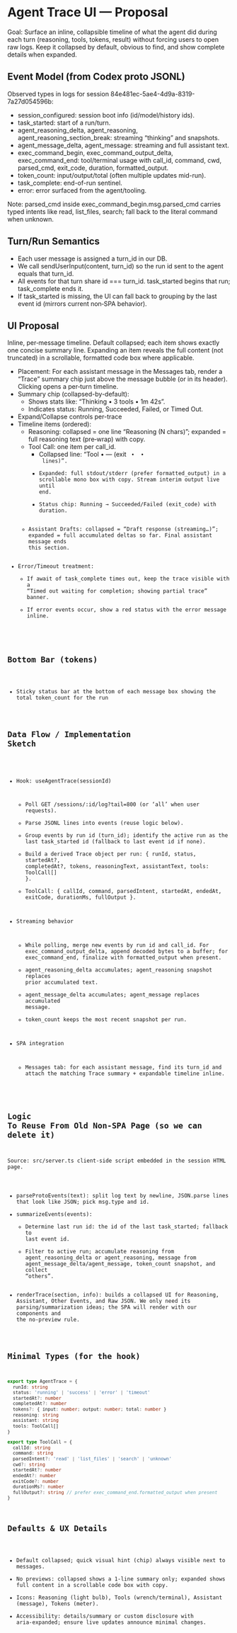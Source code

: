 # Agent Trace UI — Proposal

Goal: Surface an inline, collapsible timeline of what the agent did during each turn (reasoning, tools, tokens, result) without forcing users to open raw logs. Keep it collapsed by default, obvious to find, and show complete details when expanded.

## Event Model (from Codex proto JSONL)

Observed types in logs for session 84e481ec-5ae4-4d9a-8319-7a27d054596b:

- session_configured: session boot info (id/model/history ids).
- task_started: start of a run/turn.
- agent_reasoning_delta, agent_reasoning, agent_reasoning_section_break: streaming “thinking” and snapshots.
- agent_message_delta, agent_message: streaming and full assistant text.
- exec_command_begin, exec_command_output_delta, exec_command_end: tool/terminal usage with call_id, command, cwd, parsed_cmd, exit_code, duration, formatted_output.
- token_count: input/output/total (often multiple updates mid-run).
- task_complete: end-of-run sentinel.
- error: error surfaced from the agent/tooling.

Note: parsed_cmd inside exec_command_begin.msg.parsed_cmd carries typed intents like read, list_files, search; fall back to the literal command when unknown.

## Turn/Run Semantics

- Each user message is assigned a turn_id in our DB.
- We call sendUserInput(content, turn_id) so the run id sent to the agent equals that turn_id.
- All events for that turn share id === turn_id. task_started begins that run; task_complete ends it.
- If task_started is missing, the UI can fall back to grouping by the last event id (mirrors current non‑SPA behavior).

## UI Proposal

Inline, per‑message timeline. Default collapsed; each item shows exactly one concise summary line. Expanding an item reveals the full content (not truncated) in a scrollable, formatted code box where applicable.

- Placement: For each assistant message in the Messages tab, render a “Trace” summary chip just above the message bubble (or in its header). Clicking opens a per‑turn timeline.
- Summary chip (collapsed-by-default):
  - Shows stats like: “Thinking • 3 tools • 1m 42s”.
  - Indicates status: Running, Succeeded, Failed, or Timed Out.
- Expand/Collapse controls per-trace
- Timeline items (ordered):
  - Reasoning: collapsed = one line “Reasoning (N chars)”; expanded = full reasoning text (pre‑wrap) with copy.
  - Tool Call: one item per call_id.
    - Collapsed line: “Tool • <intent> — <cmd> (exit <code> • <duration> • <lines> lines)”.
    - Expanded: full stdout/stderr (prefer formatted_output) in a scrollable mono box with copy. Stream interim output live until end.
    - Status chip: Running → Succeeded/Failed (exit_code) with duration.
  - Assistant Drafts: collapsed = “Draft response (streaming…)”; expanded = full accumulated deltas so far. Final assistant message ends this section.
- Error/Timeout treatment:
  - If await of task_complete times out, keep the trace visible with a “Timed out waiting for completion; showing partial trace” banner.
  - If error events occur, show a red status with the error message inline.

## Bottom Bar (tokens)

- Sticky status bar at the bottom of each message box showing the total token_count for the run

## Data Flow / Implementation Sketch

- Hook: useAgentTrace(sessionId)
  - Poll GET /sessions/:id/log?tail=800 (or ‘all’ when user requests).
  - Parse JSONL lines into events (reuse logic below).
  - Group events by run id (turn_id); identify the active run as the last task_started id (fallback to last event id if none).
  - Build a derived Trace object per run: { runId, status, startedAt?, completedAt?, tokens, reasoningText, assistantText, tools: ToolCall[] }.
  - ToolCall: { callId, command, parsedIntent, startedAt, endedAt, exitCode, durationMs, fullOutput }.

- Streaming behavior
  - While polling, merge new events by run id and call_id. For exec_command_output_delta, append decoded bytes to a buffer; for exec_command_end, finalize with formatted_output when present.
  - agent_reasoning_delta accumulates; agent_reasoning snapshot replaces prior accumulated text.
  - agent_message_delta accumulates; agent_message replaces accumulated message.
  - token_count keeps the most recent snapshot per run.

- SPA integration
  - Messages tab: for each assistant message, find its turn_id and attach the matching Trace summary + expandable timeline inline.

## Logic To Reuse From Old Non‑SPA Page (so we can delete it)

Source: src/server.ts client-side script embedded in the session HTML page.

- parseProtoEvents(text): split log text by newline, JSON.parse lines that look like JSON; pick msg.type and id.
- summarizeEvents(events):
  - Determine last run id: the id of the last task_started; fallback to last event id.
  - Filter to active run; accumulate reasoning from agent_reasoning_delta or agent_reasoning, message from agent_message_delta/agent_message, token_count snapshot, and collect “others”.
- renderTrace(section, info): builds a collapsed UI for Reasoning, Assistant, Other Events, and Raw JSON. We only need its parsing/summarization ideas; the SPA will render with our components and the no‑preview rule.

## Minimal Types (for the hook)

```ts
export type AgentTrace = {
  runId: string
  status: 'running' | 'success' | 'error' | 'timeout'
  startedAt?: number
  completedAt?: number
  tokens?: { input: number; output: number; total: number }
  reasoning: string
  assistant: string
  tools: ToolCall[]
}

export type ToolCall = {
  callId: string
  command: string
  parsedIntent?: 'read' | 'list_files' | 'search' | 'unknown'
  cwd?: string
  startedAt?: number
  endedAt?: number
  exitCode?: number
  durationMs?: number
  fullOutput?: string // prefer exec_command_end.formatted_output when present
}
```

## Defaults & UX Details

- Default collapsed; quick visual hint (chip) always visible next to messages.
- No previews: collapsed shows a 1‑line summary only; expanded shows full content in a scrollable code box with copy.
- Icons: Reasoning (light bulb), Tools (wrench/terminal), Assistant (message), Tokens (meter).
- Accessibility: details/summary or custom disclosure with aria-expanded; ensure live updates announce minimal changes.
